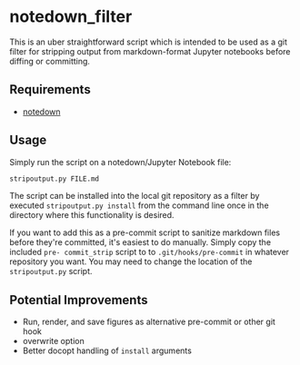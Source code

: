 # notedown_filter

This is an uber straightforward script which is intended to be used as a git
filter for stripping output from markdown-format Jupyter notebooks before
diffing or committing.

## Requirements

- [notedown](https://github.com/aaren/notedown)

## Usage

Simply run the script on a notedown/Jupyter Notebook file:

```python
stripoutput.py FILE.md
```

The script can be installed into the local git repository as a filter by
executed `stripoutput.py install` from the command line once in the directory
where this functionality is desired.

If you want to add this as a pre-commit script to sanitize markdown files before
they're committed, it's easiest to do manually. Simply copy the included `pre-
commit_strip` script to to `.git/hooks/pre-commit` in whatever repository you
want. You may need to change the location of the `stripoutput.py` script.

## Potential Improvements

- Run, render, and save figures as alternative pre-commit or other git hook
- overwrite option
- Better docopt handling of `install` arguments
